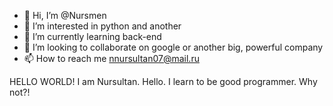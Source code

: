 - 👋 Hi, I’m @Nursmen
- 👀 I’m interested in python and another
- 🌱 I’m currently learning back-end
- 💞️ I’m looking to collaborate on google or another big, powerful company
- 📫 How to reach me nnursultan07@mail.ru

<!---
Nursmen/Nursmen is a ✨ special ✨ repository because its `README.md` (this file) appears on your GitHub profile.
You can click the Preview link to take a look at your changes.
--->

HELLO WORLD!
I am Nursultan. Hello.
I learn to be good programmer.
Why not?!
